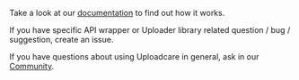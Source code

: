 Take a look at our [documentation](http://uploadcare.com/docs/) to find out how it works.

If you have specific API wrapper or Uploader library related question / bug / suggestion, create an issue.

If you have questions about using Uploadcare in general, ask in our [Community](https://uploadcare.com/community/).
